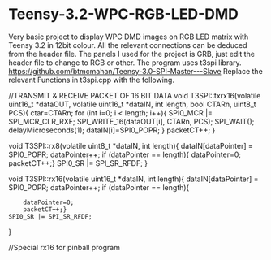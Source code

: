 # Teensy-3.2-WPC-RGB-LED-DMD
Very basic project to display WPC DMD images on RGB LED matrix with Teensy 3.2 in 12bit colour.
All the relevant connections can be deduced from the header file. 
The panels I used for the project is GRB, just edit the header file to change to RGB or other.
The program uses t3spi library. https://github.com/btmcmahan/Teensy-3.0-SPI-Master---Slave
Replace the relevant Functions in  t3spi.cpp with the following.

//TRANSMIT & RECEIVE PACKET OF 16 BIT DATA
void T3SPI::txrx16(volatile uint16_t *dataOUT, volatile uint16_t *dataIN, int length, bool CTARn, uint8_t PCS){ 
	ctar=CTARn;
	for (int i=0; i < length; i++){
		SPI0_MCR |= SPI_MCR_CLR_RXF;
		SPI_WRITE_16(dataOUT[i], CTARn, PCS);
		SPI_WAIT();
		delayMicroseconds(1);
		dataIN[i]=SPI0_POPR;
		}
	packetCT++;
}

void T3SPI::rx8(volatile uint8_t *dataIN, int length){
	dataIN[dataPointer] = SPI0_POPR;
	dataPointer++;
	if (dataPointer == length){
		dataPointer=0;
		packetCT++;}
	SPI0_SR |= SPI_SR_RFDF;
}

void T3SPI::rx16(volatile uint16_t *dataIN, int length){
	dataIN[dataPointer] = SPI0_POPR;
	dataPointer++;
	if (dataPointer == length){
           
		dataPointer=0;
		packetCT++;}
	SPI0_SR |= SPI_SR_RFDF;
}

//Special rx16 for pinball program
